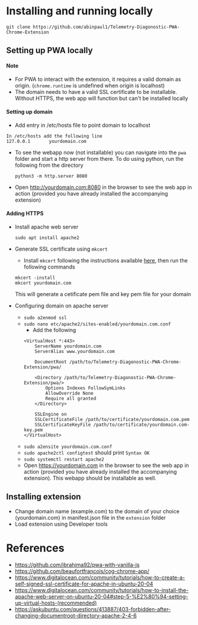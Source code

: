 # Installing and running locally
```
git clone https://github.com/abinpaul1/Telemetry-Diagonostic-PWA-Chrome-Extension 
```
## Setting up PWA locally

#### Note
- For PWA to interact with the extension, it requires a valid domain as origin. (`chrome.runtime` is undefined when origin is localhost)
- The domain needs to have a valid SSL certificate to be installable. Without HTTPS, the web app will function but can't be installed locally


#### Setting up domain
- Add entry in /etc/hosts file to point domain to localhost
``` 
In /etc/hosts add the following line
127.0.0.1       yourdomain.com
```
- To see the webapp now (not installable) you can navigate into the `pwa` folder and start a http server from there. To do using python, run the following from the directory

    `python3 -m http.server 8080`
- Open http://yourdomain.com:8080 in the browser to see the web app in action (provided you have already installed the accompanying extension)

#### Adding HTTPS
- Install apache web server
    
    ```
    sudo apt install apache2
    ```
- Generate SSL certificate using `mkcert`
    - Install `mkcert` following the instructions available [here](https://github.com/FiloSottile/mkcert#installation), then run the following commands
    ```
    mkcert -install
    mkcert yourdomain.com
    ```
    This will generate a cetificate pem file and key pem file for your domain
- Configuring domain on apache server
    - `sudo a2enmod ssl`
    - `sudo nano etc/apache2/sites-enabled/yourdomain.com.conf`
        - Add the following
        ```
        <VirtualHost *:443>
            ServerName yourdomain.com
            ServerAlias www.yourdomain.com

            DocumentRoot /path/to/Telemetry-Diagonostic-PWA-Chrome-Extension/pwa/

            <Directory /path/to/Telemetry-Diagonostic-PWA-Chrome-Extension/pwa/>
                Options Indexes FollowSymLinks
                AllowOverride None
                Require all granted
            </Directory>

            SSLEngine on
            SSLCertificateFile /path/to/certificate/yourdomain.com.pem
            SSLCertificateKeyFile /path/to/certificate/yourdomain.com-key.pem
        </VirtualHost>
        ```
    - `sudo a2ensite yourdomain.com.conf`
    - `sudo apache2ctl configtest` should print `Syntax OK`
    - `sudo systemctl restart apache2`
    - Open https://yourdomain.com in the browser to see the web app in action (provided you have already installed the accompanying extension). This webapp should be installable as well.



## Installing extension
- Change domain name (example.com) to the domain of your choice (yourdomain.com) in manifest.json file in the `extension` folder
- Load extension using Developer tools


# References
- https://github.com/ibrahima92/pwa-with-vanilla-js
- https://github.com/beaufortfrancois/cog-chrome-app/
- https://www.digitalocean.com/community/tutorials/how-to-create-a-self-signed-ssl-certificate-for-apache-in-ubuntu-20-04
- https://www.digitalocean.com/community/tutorials/how-to-install-the-apache-web-server-on-ubuntu-20-04#step-5-%E2%80%94-setting-up-virtual-hosts-(recommended)
- https://askubuntu.com/questions/413887/403-forbidden-after-changing-documentroot-directory-apache-2-4-6


